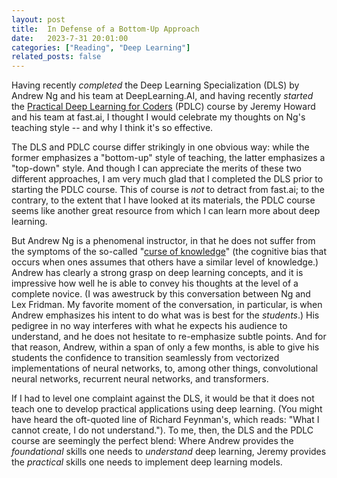 ```yaml
---
layout: post
title:  In Defense of a Bottom-Up Approach
date:   2023-7-31 20:01:00
categories: ["Reading", "Deep Learning"]
related_posts: false
---
```


Having recently *completed* the Deep Learning Specialization (DLS) by Andrew Ng and his team at DeepLearning.AI, and having recently *started* the [Practical Deep Learning for Coders](https://course.fast.ai/) (PDLC) course by Jeremy Howard and his team at fast.ai, I thought I would celebrate my thoughts on Ng's teaching style -- and why I think it's so effective.   

The DLS and PDLC course differ strikingly in one obvious way: while the former emphasizes a "bottom-up" style of teaching, the latter emphasizes a "top-down" style. And though I can appreciate the merits of these two different approaches, I am very much glad that I completed the DLS prior to starting the PDLC course. This of course is *not* to detract from fast.ai; to the contrary, to the extent that I have looked at its materials, the PDLC course seems like another great resource from which I can learn more about deep learning. 

But Andrew Ng is a phenomenal instructor, in that he does not suffer from the symptoms of the so-called "[curse of knowledge](https://en.wikipedia.org/wiki/Curse_of_knowledge)" (the cognitive bias that occurs when ones assumes that others have a similar level of knowledge.) Andrew has clearly a strong grasp on deep learning concepts, and it is impressive how well he is able to convey his thoughts at the level of a complete novice. (I was awestruck by this conversation between Ng and Lex Fridman. My favorite moment of the conversation, in particular, is when Andrew emphasizes his intent to do what was is best for the *students*.) His pedigree in no way interferes with what he expects his audience to understand, and he does not hesitate to re-emphasize subtle points. And for that reason, Andrew, within a span of only a few months, is able to give his students the confidence to transition seamlessly from vectorized implementations of neural networks, to, among other things, convolutional neural networks, recurrent neural networks, and transformers. 

If I had to level one complaint against the DLS, it would be that it does not teach one to develop practical applications using deep learning. (You might have heard the oft-quoted line of Richard Feynman's, which reads: "What I cannot create, I do not understand."). To me, then, the DLS and the PDLC course are seemingly the perfect blend: Where Andrew provides the *foundational* skills one needs to *understand* deep learning, Jeremy provides the *practical* skills one needs to implement deep learning models. 

